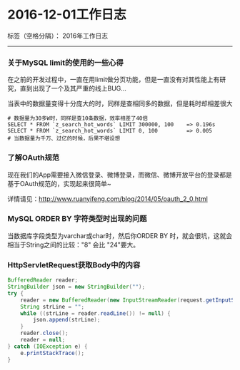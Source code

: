 # 2016-12-01工作日志

标签（空格分隔）： 2016年工作日志

---

### 关于MySQL limit的使用的一些心得

在之前的开发过程中，一直在用limit做分页功能，但是一直没有对其性能上有研究，直到出现了一个及其严重的线上BUG...

当表中的数据量变得十分庞大的时，同样是查相同多的数据，但是耗时却相差很大

```
# 数据量为30多W时，同样是查10条数据，效率相差了40倍
SELECT * FROM `z_search_hot_words` LIMIT 300000, 100    => 0.196s
SELECT * FROM `z_search_hot_words` LIMIT 0, 100         => 0.005
# 当数据量为千万、过亿的时候，后果不堪设想
```

### 了解OAuth规范

现在我们的App需要接入微信登录、微博登录，而微信、微博开放平台的登录都是基于OAuth规范的，实现起来很简单~

详情请见：http://www.ruanyifeng.com/blog/2014/05/oauth_2_0.html

### MySQL ORDER BY 字符类型时出现的问题

当数据库字段类型为varchar或char时，然后你ORDER BY 时，就会很坑，这就会相当于String之间的比较："8" 会比 "24"要大。

### HttpServletRequest获取Body中的内容

``` java
BufferedReader reader;
StringBuilder json = new StringBuilder("");
try {
    reader = new BufferedReader(new InputStreamReader(request.getInputStream()));
    String strLine = "";
    while ((strLine = reader.readLine()) != null) {
        json.append(strLine);
    }
    reader.close();
    reader = null;
} catch (IOException e) {
    e.printStackTrace();
}
```